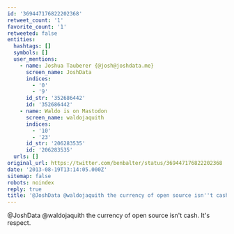```yaml
---
id: '369447176822202368'
retweet_count: '1'
favorite_count: '1'
retweeted: false
entities:
  hashtags: []
  symbols: []
  user_mentions:
    - name: Joshua Tauberer {@josh@joshdata.me}
      screen_name: JoshData
      indices:
        - '0'
        - '9'
      id_str: '352686442'
      id: '352686442'
    - name: Waldo is on Mastodon
      screen_name: waldojaquith
      indices:
        - '10'
        - '23'
      id_str: '206283535'
      id: '206283535'
  urls: []
original_url: https://twitter.com/benbalter/status/369447176822202368
date: '2013-08-19T13:14:05.000Z'
sitemap: false
robots: noindex
reply: true
title: '@JoshData @waldojaquith the currency of open source isn''t cash. It''s respect.'
---
```


@JoshData @waldojaquith the currency of open source isn't cash. It's respect.